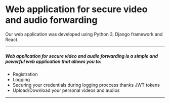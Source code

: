 # Web application for secure video and audio forwarding


Our web application was developed using Python 3, Django framework and React.

---
##### Web application for secure video and audio forwarding is a simple and powerful web application that allows you to:
 
* Registration 
* Logging
* Securing your credentials during logging proccess thanks JWT tokens
* Upload/Download your personal videos and audios
---


